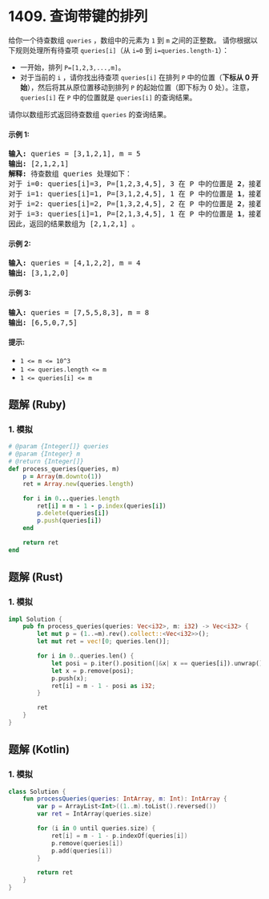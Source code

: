# 1409. 查询带键的排列
给你一个待查数组 `queries` ，数组中的元素为 `1` 到 `m` 之间的正整数。 请你根据以下规则处理所有待查项 `queries[i]`（从 `i=0` 到 `i=queries.length-1`）：
* 一开始，排列 `P=[1,2,3,...,m]`。
* 对于当前的 `i` ，请你找出待查项 `queries[i]` 在排列 `P` 中的位置（**下标从 0 开始**），然后将其从原位置移动到排列 `P` 的起始位置（即下标为 0 处）。注意， `queries[i]` 在 `P` 中的位置就是 `queries[i]` 的查询结果。

请你以数组形式返回待查数组  `queries` 的查询结果。

#### 示例 1:
<pre>
<strong>输入:</strong> queries = [3,1,2,1], m = 5
<strong>输出:</strong> [2,1,2,1]
<strong>解释:</strong> 待查数组 queries 处理如下：
对于 i=0: queries[i]=3, P=[1,2,3,4,5], 3 在 P 中的位置是 <b>2</b>，接着我们把 3 移动到 P 的起始位置，得到 P=[3,1,2,4,5] 。
对于 i=1: queries[i]=1, P=[3,1,2,4,5], 1 在 P 中的位置是 <b>1</b>，接着我们把 1 移动到 P 的起始位置，得到 P=[1,3,2,4,5] 。
对于 i=2: queries[i]=2, P=[1,3,2,4,5], 2 在 P 中的位置是 <b>2</b>，接着我们把 2 移动到 P 的起始位置，得到 P=[2,1,3,4,5] 。
对于 i=3: queries[i]=1, P=[2,1,3,4,5], 1 在 P 中的位置是 <b>1</b>，接着我们把 1 移动到 P 的起始位置，得到 P=[1,2,3,4,5] 。
因此，返回的结果数组为 [2,1,2,1] 。
</pre>

#### 示例 2:
<pre>
<strong>输入:</strong> queries = [4,1,2,2], m = 4
<strong>输出:</strong> [3,1,2,0]
</pre>

#### 示例 3:
<pre>
<strong>输入:</strong> queries = [7,5,5,8,3], m = 8
<strong>输出:</strong> [6,5,0,7,5]
</pre>

#### 提示:
* `1 <= m <= 10^3`
* `1 <= queries.length <= m`
* `1 <= queries[i] <= m`

## 题解 (Ruby)

### 1. 模拟
```Ruby
# @param {Integer[]} queries
# @param {Integer} m
# @return {Integer[]}
def process_queries(queries, m)
    p = Array(m.downto(1))
    ret = Array.new(queries.length)

    for i in 0...queries.length
        ret[i] = m - 1 - p.index(queries[i])
        p.delete(queries[i])
        p.push(queries[i])
    end

    return ret
end
```

## 题解 (Rust)

### 1. 模拟
```Rust
impl Solution {
    pub fn process_queries(queries: Vec<i32>, m: i32) -> Vec<i32> {
        let mut p = (1..=m).rev().collect::<Vec<i32>>();
        let mut ret = vec![0; queries.len()];

        for i in 0..queries.len() {
            let posi = p.iter().position(|&x| x == queries[i]).unwrap();
            let x = p.remove(posi);
            p.push(x);
            ret[i] = m - 1 - posi as i32;
        }

        ret
    }
}
```

## 题解 (Kotlin)

### 1. 模拟
```Kotlin
class Solution {
    fun processQueries(queries: IntArray, m: Int): IntArray {
        var p = ArrayList<Int>((1..m).toList().reversed())
        var ret = IntArray(queries.size)

        for (i in 0 until queries.size) {
            ret[i] = m - 1 - p.indexOf(queries[i])
            p.remove(queries[i])
            p.add(queries[i])
        }

        return ret
    }
}
```
